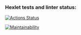 ### Hexlet tests and linter status:
[![Actions Status](https://github.com/NatashaElistratova/frontend-project-lvl1/workflows/hexlet-check/badge.svg)](https://github.com/NatashaElistratova/frontend-project-lvl1/actions)

[![Maintainability](https://api.codeclimate.com/v1/badges/dfaab662c634d41bb196/maintainability)](https://codeclimate.com/github/NatashaElistratova/frontend-project-lvl1/maintainability)